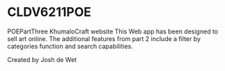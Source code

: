 # CLDV6211POE
POEPartThree KhumaloCraft website
This Web app has been designed to sell art online.
The additional features from part 2 include a filter by categories function and search capabilities.

Created by Josh de Wet

